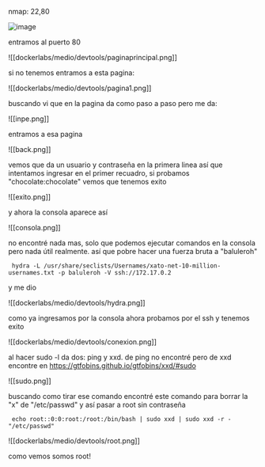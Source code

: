 nmap: 22,80

![image](https://github.com/user-attachments/assets/28eb06bd-22a9-4d2e-be09-2177f3826681)

entramos al puerto 80

![[dockerlabs/medio/devtools/paginaprincipal.png]]

si no tenemos entramos a esta pagina:

![[dockerlabs/medio/devtools/pagina1.png]]

buscando vi que en la pagina da como paso a paso pero me da: 

![[inpe.png]]

entramos a esa pagina

![[back.png]]

vemos que da un usuario y contraseña en la primera linea así que intentamos ingresar en el primer recuadro, si probamos "chocolate:chocolate" vemos que tenemos exito

![[exito.png]]

y ahora la consola aparece así

![[consola.png]]

no encontré nada mas, solo que podemos ejecutar comandos en la consola pero nada útil realmente. así que pobre hacer una fuerza bruta a "baluleroh" 

     hydra -L /usr/share/seclists/Usernames/xato-net-10-million-usernames.txt -p baluleroh -V ssh://172.17.0.2 

y me dio

![[dockerlabs/medio/devtools/hydra.png]]

como ya ingresamos por la consola ahora probamos por el ssh y tenemos exito

![[dockerlabs/medio/devtools/conexion.png]]

al hacer sudo -l da dos: ping y xxd. de ping no encontré pero de xxd encontre en https://gtfobins.github.io/gtfobins/xxd/#sudo 

![[sudo.png]]

buscando como tirar ese comando encontré este comando para borrar la "x" de "/etc/passwd" y así pasar a root sin contraseña

     echo root::0:0:root:/root:/bin/bash | sudo xxd | sudo xxd -r - "/etc/passwd"

![[dockerlabs/medio/devtools/root.png]]

como vemos somos root!
